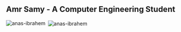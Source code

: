 ## Amr Samy - A Computer Engineering Student

<p><img align="left" src="https://github-readme-stats.vercel.app/api/top-langs?username=anas-ibrahem&show_icons=true&locale=en&layout=compact" alt="anas-ibrahem" /></p>

<p>&nbsp;<img align="center" src="https://github-readme-stats.vercel.app/api?username=anas-ibrahem&show_icons=true&locale=en" alt="anas-ibrahem" /></p>
<!--
**AmrSamy59/AmrSamy59** is a ✨ _special_ ✨ repository because its `README.md` (this file) appears on your GitHub profile.

Here are some ideas to get you started:

- 🔭 I’m currently working on ...
- 🌱 I’m currently learning ...
- 👯 I’m looking to collaborate on ...
- 🤔 I’m looking for help with ...
- 💬 Ask me about ...
- 📫 How to reach me: ...
- 😄 Pronouns: ...
- ⚡ Fun fact: ...
-->
